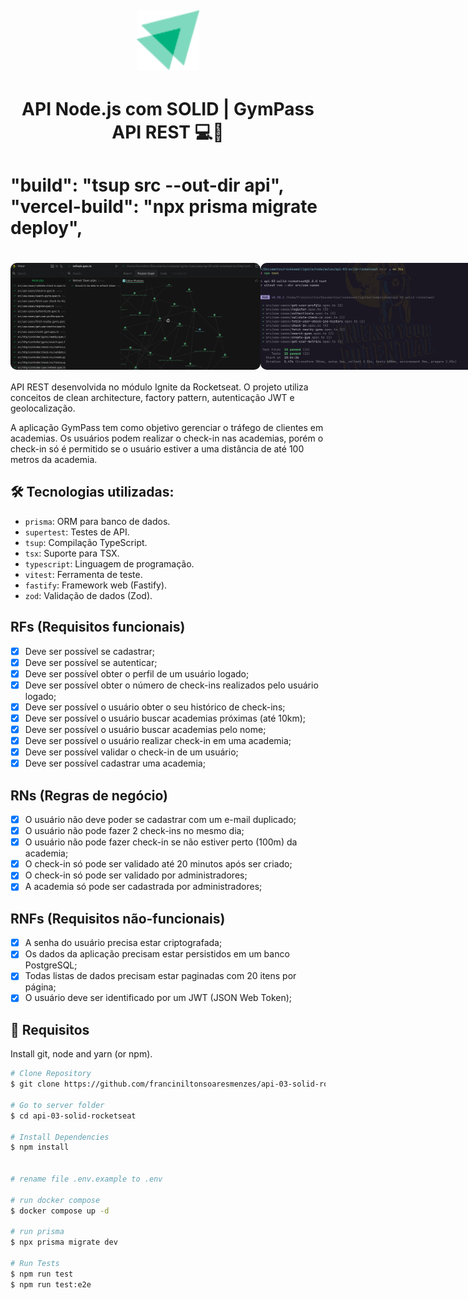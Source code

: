 <h2 align="center">
  <div>
    <img alt="Logo" width="100" title="#logo" src="preview/icon.svg" />
  </div>
</h2>

<h1 align="center">
  API Node.js com SOLID | GymPass API REST 💻🚀 
 <h1>

  "build": "tsup src --out-dir api",
  "vercel-build": "npx prisma migrate deploy",
<h1 align="center">
  <div style="display: flex; flex-direction: row;">
    <img width="400" style="border-radius: 10px" height="auto" alt="Class-01" title="Class-01" src="./preview/preview.gif" />
    <img width="400" style="border-radius: 10px" height="auto" alt="Class-02" title="Class-02" src="./preview/test-unit.gif" />
  </div>
</h1>

API REST desenvolvida no módulo Ignite da Rocketseat. O projeto utiliza conceitos de clean architecture, factory pattern, autenticação JWT e geolocalização.

A aplicação GymPass tem como objetivo gerenciar o tráfego de clientes em academias. Os usuários podem realizar o check-in nas academias, porém o check-in só é permitido se o usuário estiver a uma distância de até 100 metros da academia.


<h2 id="technologies"> 🛠 Tecnologias utilizadas: </h2>

  - `prisma`: ORM para banco de dados.
  - `supertest`: Testes de API.
  - `tsup`: Compilação TypeScript.
  - `tsx`: Suporte para TSX.
  - `typescript`: Linguagem de programação.
  - `vitest`: Ferramenta de teste.
  - `fastify`: Framework web (Fastify).
  - `zod`: Validação de dados (Zod).

## RFs (Requisitos funcionais)

- [x] Deve ser possível se cadastrar;
- [x] Deve ser possível se autenticar;
- [x] Deve ser possível obter o perfil de um usuário logado;
- [x] Deve ser possível obter o número de check-ins realizados pelo usuário logado;
- [x] Deve ser possível o usuário obter o seu histórico de check-ins;
- [x] Deve ser possível o usuário buscar academias próximas (até 10km);
- [x] Deve ser possível o usuário buscar academias pelo nome;
- [x] Deve ser possível o usuário realizar check-in em uma academia;
- [x] Deve ser possível validar o check-in de um usuário;
- [x] Deve ser possível cadastrar uma academia;

## RNs (Regras de negócio)

- [x] O usuário não deve poder se cadastrar com um e-mail duplicado;
- [x] O usuário não pode fazer 2 check-ins no mesmo dia;
- [x] O usuário não pode fazer check-in se não estiver perto (100m) da academia;
- [x] O check-in só pode ser validado até 20 minutos após ser criado;
- [x] O check-in só pode ser validado por administradores;
- [x] A academia só pode ser cadastrada por administradores;

## RNFs (Requisitos não-funcionais)

- [x] A senha do usuário precisa estar criptografada;
- [x] Os dados da aplicação precisam estar persistidos em um banco PostgreSQL;
- [x] Todas listas de dados precisam estar paginadas com 20 itens por página;
- [x] O usuário deve ser identificado por um JWT (JSON Web Token);

<h2 id="usage" > 👷 Requisitos </h2>

Install git, node and yarn (or npm).

```bash
# Clone Repository
$ git clone https://github.com/franciniltonsoaresmenzes/api-03-solid-rocketseat.git

# Go to server folder
$ cd api-03-solid-rocketseat 

# Install Dependencies
$ npm install


# rename file .env.example to .env

# run docker compose
$ docker compose up -d

# run prisma
$ npx prisma migrate dev

# Run Tests
$ npm run test
$ npm run test:e2e
```